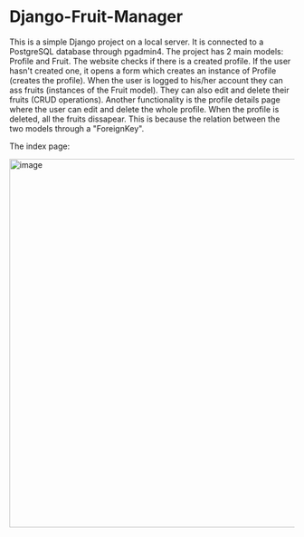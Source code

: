 # Django-Fruit-Manager
This is a simple Django project on a local server. It is connected to a PostgreSQL database through pgadmin4. The project has 2 main models: Profile and Fruit. 
The website checks if there is a created profile. If the user hasn't created one, it opens a form which creates an instance of Profile (creates the profile). When the user is logged to his/her account they can ass fruits (instances of the Fruit model). They can also edit and delete their fruits (CRUD operations). 
Another functionality is the profile details page where the user can edit and delete the whole profile. When the profile is deleted, all the fruits dissapear. This is because the relation between the two models through a "ForeignKey".  

The index page:

<img width="650" alt="image" src="https://github.com/Max-Vassilev/Django-Fruit-Manager/assets/106106321/8b402f7b-40af-4d07-99fb-da61a7225ad3">

